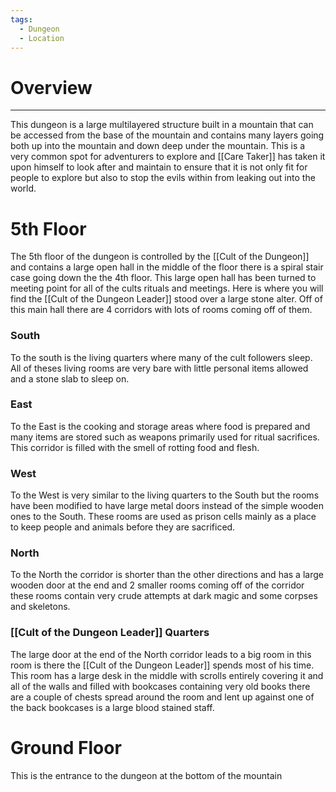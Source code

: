 ```yaml
---
tags:
  - Dungeon
  - Location
---
```

# Overview
---
This dungeon is a large multilayered structure built in a mountain that can be accessed from the base of the mountain and contains many layers going both up into the mountain and down deep under the mountain. This is a very common spot for adventurers to explore and [[Care Taker]] has taken it upon himself to look after and maintain to ensure that it is not only fit for people to explore but also to stop the evils within from leaking out into the world.

# 5th Floor
The 5th floor of the dungeon is controlled by the [[Cult of the Dungeon]] and contains a large open hall in the middle of the floor there is a spiral stair case going down the the 4th floor. This large open hall has been turned to meeting point for all of the cults rituals and meetings. Here is where you will find the [[Cult of the Dungeon Leader]] stood over a large stone alter. Off of this main hall there are 4 corridors with lots of rooms coming off of them.
### South
To the south is the living quarters where many of the cult followers sleep. All of theses living rooms are very bare with little personal items allowed and a stone slab to sleep on.
### East
To the East is the cooking and storage areas where food is prepared and many items are stored such as weapons primarily used for ritual sacrifices. This corridor is filled with the smell of rotting food and flesh.
### West
To the West is very similar to the living quarters to the South but the rooms have been modified to have large metal doors instead of the simple wooden ones to the South. These rooms are used as prison cells mainly as a place to keep people and animals before they are sacrificed.
### North
To the North the corridor is shorter than the other directions and has a large wooden door at the end and 2 smaller rooms coming off of the corridor these rooms contain very crude attempts at dark magic and some corpses and skeletons.
### [[Cult of the Dungeon Leader]] Quarters
The large door at the end of the North corridor leads to a big room in this room is there the [[Cult of the Dungeon Leader]] spends most of his time. This room has a large desk in the middle with scrolls entirely covering it and all of the walls and filled with bookcases containing very old books there are a couple of chests spread around the room and lent up against one of the back bookcases is a large blood stained staff.

# Ground Floor
This is the entrance to the dungeon at the bottom of the mountain